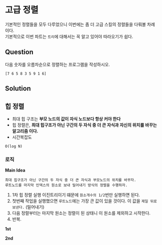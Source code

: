 # 고급 정렬
기본적인 정렬들을 모두 다루었으니 이번에는 좀 더 고급 스킬의 정렬들을 다뤄볼 차례이다.  
기본적으로 이번 파트는 `트리`에 대해서는 꼭 알고 있어야 따라오기가 쉽다.

## Question
다음 숫자를 오름차순으로 정렬하는 프로그램을 작성하시오.  
```
[7 6 5 8 3 5 9 1 6]
```

## Solution

## 힙 정렬
* 최대 힙 구조는 **부모 노드의 값이 자식 노드보다 항상 커야 한다**
* 힙 정렬은, **최대 힙구조가 아닌 구간의 두 자식 중 더 큰 자식과 자신의 위치를 바꾸는 알고리즘 이다.**
* 시간복잡도
```
O(log N)
```
### 로직
**Main Idea**
```
최대 힙구조가 아닌 구간의 두 자식 중 더 큰 자식과 부모노드의 위치를 바꾸자.
루트노드를 마지막 인덱스의 원소로 보내 밀어내기 방식의 정렬을 수행하자.
```
1. 1차 힙 정렬 실행 이진트리이기 떄문에 `원소개수의 1/2`번만 실행하면 된다.
2. 첫번째 작업을 실행했으면 `루트노드`에는 가장 큰 값이 있을 것이다. 이 값을 `제일 뒤로 보낸다.` (밀어내기)
3. 다음 정렬부터는 마지막 원소는 정렬이 된 상태니 이 원소를 제외하고 시작한다.
4. 반복.

**1st**  

**2nd**  